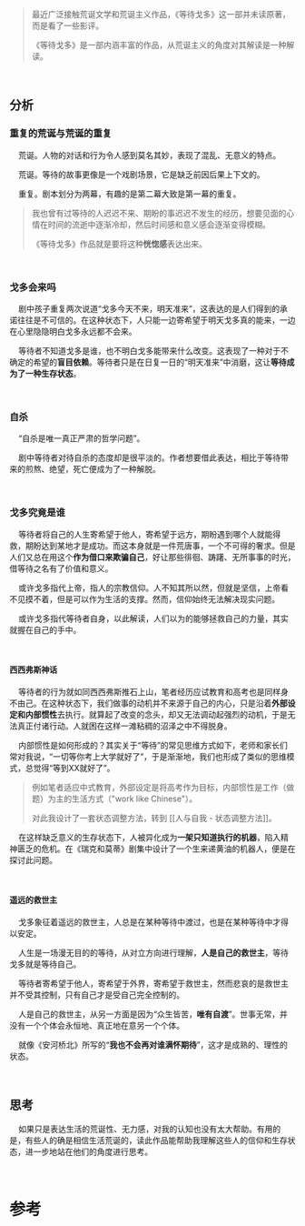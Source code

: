 > 最近广泛接触荒诞文学和荒诞主义作品，《等待戈多》这一部并未读原著，而是看了一些影评。
> 
> 《等待戈多》是一部内涵丰富的作品，从荒诞主义的角度对其解读是一种解读。

    

## 分析

### 重复的荒诞与荒诞的重复

    荒诞。人物的对话和行为令人感到莫名其妙，表现了混乱、无意义的特点。

    荒诞。等待的故事更像是一个戏剧场景，它是缺乏前因后果上下文的。

    重复。剧本划分为两幕，有趣的是第二幕大致是第一幕的重复。

> 我也曾有过等待的人迟迟不来、期盼的事迟迟不发生的经历，想要见面的心情在时间的流逝中逐渐冷却，然后时间感和意义感会逐渐变得模糊。
> 
> 《等待戈多》作品就是要将这种**恍惚感**表达出来。

    

### 戈多会来吗

    剧中孩子重复两次说道“戈多今天不来，明天准来”，这表达的是人们得到的承诺往往是不可信的。在这种状态下，人只能一边寄希望于明天戈多真的能来，一边在心里隐隐明白戈多永远都不会来。

    等待者不知道戈多是谁，也不明白戈多能带来什么改变。这表现了一种对于不确定的希望的**盲目依赖**。等待者只是在日复一日的“明天准来”中消磨，这让**等待成为了一种生存状态**。

    

### 自杀

    “自杀是唯一真正严肃的哲学问题”。

    剧中等待者对待自杀的态度却是很平淡的。作者想要借此表达，相比于等待带来的煎熬、绝望，死亡便成为了一种解脱。

    

### 戈多究竟是谁

    等待者将自己的人生寄希望于他人，寄希望于远方，期盼遇到哪个人就能得救，期盼达到某地才是成功。而这本身就是一件荒唐事，一个不可得的奢求。但是人们又总在用这个**作为借口来欺骗自己**，好让那些徘徊、踌躇、无所事事的时光，借等待之名有了价值和意义。

    或许戈多指代上帝，指人的宗教信仰。人不知其所以然，但就是坚信，上帝看不见摸不着，但是可以作为生活的支撑。然而，信仰始终无法解决现实问题。

    或许戈多指代等待者自身，以此解读，人们以为的能够拯救自己的力量，其实就握在自己的手中。

    

#### 西西弗斯神话

    等待者的行为就如同西西弗斯推石上山，笔者经历应试教育和高考也是同样身不由己。在这种状态下，我们做事的动机并不来源于自己的内心，只是沿着**外部设定和内部惯性**去执行。就算起了改变的念头，却又无法调动起强烈的动机，于是无法真正付诸行动。人就困在这样一滩粘稠的沼泽之中不得脱身。

    内部惯性是如何形成的？其实关于“等待”的常见思维方式如下，老师和家长们常对我说，“一切等你考上大学就好了”，于是渐渐地，我们也形成了类似的思维模式，总觉得“等到XX就好了”。

> 例如笔者适应中式教育，外部设定是将高考作为目标，内部惯性是工作（做题）为主的生活方式（"work like Chinese"）。
> 
> 对此我设计了一套状态调整方法，转到 [[人与自我 - 状态调整方法]]。

    在这样缺乏意义的生存状态下，人被异化成为**一架只知道执行的机器**，陷入精神匮乏的危机。在《瑞克和莫蒂》剧集中设计了一个生来递黄油的机器人，便是在探讨此问题。

    

#### 遥远的救世主

    戈多象征着遥远的救世主，人总是在某种等待中渡过，也是在某种等待中才得以安定。

    人生是一场漫无目的的等待，从对立方向进行理解，**人是自己的救世主**，等待戈多就是等待自己。

    等待者寄希望于他人，寄希望于外界，寄希望于救世主，然而悲哀的是救世主并不受其控制，只有自己才是受自己完全控制的。

    人是自己的救世主，从另一方面是因为“众生皆苦，**唯有自渡**”。世事无常，并没有一个个体会永恒地、真正地在意另一个个体。

    就像《安河桥北》所写的“**我也不会再对谁满怀期待**”，这才是成熟的、理性的状态。

    

## 思考

    如果只是表达生活的荒诞性、无力感，对我的认知也没有太大帮助。有用的是，有些人的确是相信生活荒诞的，读此作品能帮助我理解这些人的信仰和生存状态，进一步地站在他们的角度进行思考。

    

# 参考
